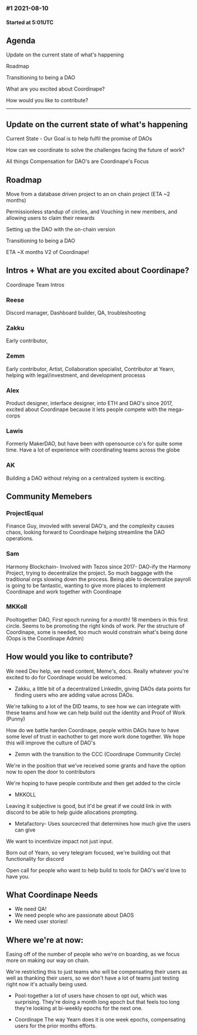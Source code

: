 ### #1 2021-08-10

#### Started at 5:01UTC

## Agenda
Update on the current state of what's happening

Roadmap

Transitioning to being a DAO

What are you excited about Coordinape?

How would you like to contribute?
_________________________________________________________________
 
## Update on the current state of what's happening

Current State - Our Goal is to help fulfil the promise of DAOs

How can we coordinate to solve the challenges facing the future of work?

All things Compensation for DAO's are Coordinape's Focus

## Roadmap

Move from a database driven project to an on chain project (ETA ~2 months)

Permissionless standup of circles, and Vouching in new members, and allowing users to claim their rewards

Setting up the DAO with the on-chain version

Transitioning to being a DAO

 ETA ~X months V2 of Coordinape!


## Intros + What are you excited about Coordinape?

Coordinape Team Intros

### Reese

Discord manager, Dashboard builder, QA, troubleshooting

### Zakku

Early contributor,

### Zemm

Early contributor, Artist, Collaboration specialist, Contributor at Yearn, helping with legal/investment, and development processs

### Alex

Product designer, interface designer, into ETH and DAO's since 2017, excited about Coordinape because it lets people compete with the mega-corps

### Lawis

Formerly MakerDAO, but have been with opensource co's for quite some time. Have a lot of experience with coordinating teams across the globe

### AK

Building a DAO without relying on a centralized system is exciting.

## Community Memebers

### ProjectEqual

Finance Guy, invovled with several DAO's, and the complexity causes chaos, looking forward to Coordinape helping streamline the DAO operations.

### Sam

Harmony Blockchain- Involved with Tezos since 2017- DAO-ify the Harmony Project, trying to decentralize the project. So much baggage with the traditional orgs slowing down the process. Being able to decentralize payroll is going to be fantastic, wanting to give more places to implement Coordinape and work together with Coordinape

### MKKoll

Pooltogether DAO, First epoch running for a month! 18 members in this first circle. Seems to be promoting the right kinds of work. Per the structure of Coordinape, some is needed, too much would constrain what's being done (Oops is the Coordinape Admin)

## How would you like to contribute?

We need Dev help, we need content, Meme's, docs. Really whatever you're excited to do for Coordinape would be welcomed.
 

- Zakku, a little bit of a decentralized LinkedIn, giving DAOs data points for finding users who are adding value across DAOs.

 
We're talking to a lot of the DID teams, to see how we can integrate with these teams and how we can help build out the identity and Proof of Work (Punny)


How do we battle harden Coordinape, people within DAOs have to have some level of trust in eachother to get more work done together. We hope this will improve the culture of DAO's


- Zemm with the transition to the CCC (Coordinape Community Circle)

We're in the position that we've received some grants and have the option now to open the door to contributors

We're hoping to have people contribute and then get added to the circle


- MKKOLL

Leaving it subjective is good, but it'd be great if we could link in with discord to be able to help guide allocations prompting.

- Metafactory- Uses sourcecred that determines how much give the users can give

We want to incentivize impact not just input.


Born out of Yearn, so very telegram focused, we're building out that functionality for discord


Open call for people who want to help build to tools for DAO's we'd love to have you.

## What Coordinape Needs
* We need QA!
* We need people who are passionate about DAOS
* We need user stories!

 
## Where we're at now:
Easing off of the number of people who we're on boarding, as we focus more on making our way on chain.

We're restricting this to just teams who will be compensating their users as well as thanking their users, so we don't have a lot of teams just testing right now it's actually being used. 

- Pool-together a lot of users have chosen to opt out, which was surprising. They're doing a month long epoch but that feels too long they're looking at bi-weekly epochs for the next one.


- Coordinape The way Yearn does it is one week epochs, compensating users for the prior months efforts.
